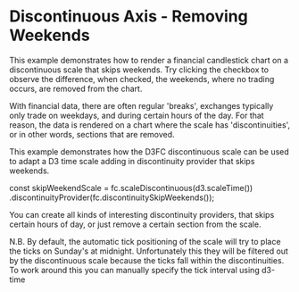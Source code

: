 # Discontinuous Axis - Removing Weekends

This example demonstrates how to render a financial candlestick chart on a discontinuous scale that skips weekends. Try clicking the checkbox to observe the difference, when checked, the weekends, where no trading occurs, are removed from the chart.

With financial data, there are often regular 'breaks', exchanges typically only trade on weekdays, and during certain hours of the day. For that reason, the data is rendered on a chart where the scale has 'discontinuities', or in other words, sections that are removed.

This example demonstrates how the D3FC discontinuous scale can be used to adapt a D3 time scale adding in discontinuity provider that skips weekends.

const skipWeekendScale = fc.scaleDiscontinuous(d3.scaleTime())
  .discontinuityProvider(fc.discontinuitySkipWeekends());

You can create all kinds of interesting discontinuity providers, that skips certain hours of day, or just remove a certain section from the scale.

N.B. By default, the automatic tick positioning of the scale will try to place the ticks on Sunday's at midnight. Unfortunately this they will be filtered out by the discontinuous scale because the ticks fall within the discontinuities. To work around this you can manually specify the tick interval using d3-time